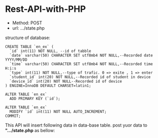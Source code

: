 # Rest-API-with-PHP

- Method: POST
- url: .../state.php

structure of database:
```
CREATE TABLE `en_ex` (
  `id` int(11) NOT NULL, --id of tabble
  `date` varchar(50) CHARACTER SET utf8mb4 NOT NULL,--Recorded date YYYY/MM/DD
  `time` varchar(50) CHARACTER SET utf8mb4 NOT NULL,--Recorded time H:i:s
  `type` int(11) NOT NULL,--type of trafic. 0 => exite , 1 => enter
  `student_id` int(20) NOT NULL,--Recorded id of student in device
  `device_id` int(20) NOT NULL--Recorded id of device
) ENGINE=InnoDB DEFAULT CHARSET=latin1;

ALTER TABLE `en_ex`
  ADD PRIMARY KEY (`id`);

ALTER TABLE `en_ex`
  MODIFY `id` int(11) NOT NULL AUTO_INCREMENT;
COMMIT;
```
This API will insert following data in data-base table. post yuor data to **".../state.php** as bellow:
